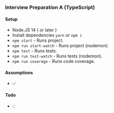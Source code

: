 
### Interview Preparation A (TypeScript)


#### Setup
- Node.JS 14 ( or later )
- Install dependencies `yarn` or `npm i`
- `npm start` - Runs project.
- `npm run start-watch` - Runs project (nodemon).
- `npm test` - Runs tests.
- `npm run test-watch` - Runs tests (nodemon).
- `npm run coverage` - Runs code coverage.



#### Assumptions
- ✅ 


#### Todo
- 💡 

